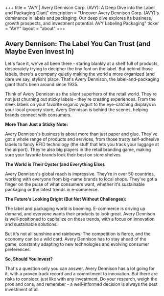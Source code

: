 +++
title = "AVY |  Avery Dennison Corp. (AVY):  A Deep Dive into the Label and Packaging Giant"
description = "Uncover Avery Dennison Corp. (AVY)'s dominance in labels and packaging. Our deep dive explores its business, growth prospects, and investment potential. AVY Labeling Packaging"
ticker = "AVY"
layout = "about"
+++

        


## Avery Dennison: The Label You Can Trust (and Maybe Even Invest In)

Let's face it, we've all been there - staring blankly at a shelf full of products, desperately trying to decipher the tiny font on the label. But behind those labels, there's a company quietly making the world a more organized (and dare we say, stylish) place. That's Avery Dennison, the label-and-packaging giant that's been around since 1935.

Think of Avery Dennison as the silent superhero of the retail world. They're not just churning out sticky labels - they're creating experiences. From the sleek labels on your favorite organic yogurt to the eye-catching displays in your local grocery store, Avery Dennison is behind the scenes, helping brands connect with consumers.

**More Than Just a Sticky Note:**

Avery Dennison's business is about more than just paper and glue. They've got a whole range of products and services, from those trusty self-adhesive labels to fancy RFID technology (the stuff that lets you track your luggage at the airport). They're also big players in the retail branding game, making sure your favorite brands look their best on store shelves.

**The World is Their Oyster (and Everything Else):**

Avery Dennison's global reach is impressive. They're in over 50 countries, working with everyone from big-name brands to local shops. They've got a finger on the pulse of what consumers want, whether it's sustainable packaging or the latest trends in e-commerce.

**The Future's Looking Bright (But Not Without Challenges):**

The label and packaging world is booming. E-commerce is driving up demand, and everyone wants their products to look great. Avery Dennison is well-positioned to capitalize on these trends, with a focus on innovation and sustainable solutions.

But it's not all sunshine and rainbows. The competition is fierce, and the economy can be a wild card. Avery Dennison has to stay ahead of the game, constantly adapting to new technologies and evolving consumer preferences.

**So, Should You Invest?**

That's a question only you can answer. Avery Dennison has a lot going for it, with a proven track record and a commitment to innovation. But there are risks to consider, just like with any investment. Do your research, weigh the pros and cons, and remember - a well-informed decision is always the best investment of all. 

        